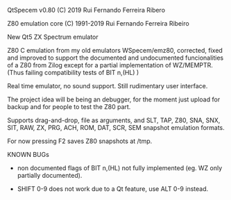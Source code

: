 
QtSpecem v0.80
(C) 2019 Rui Fernando Ferreira Ribero

Z80 emulation core (C) 1991-2019 Rui Fernando Ferreira Ribeiro

New Qt5 ZX Spectrum emulator

Z80 C emulation from my old emulators WSpecem/emz80, corrected, fixed and improved to support the documented and undocumented funcionalities of a Z80 from Zilog except for a partial implementation of WZ/MEMPTR. (Thus failing compatibility tests of BIT n,(HL) )

Real time emulator, no sound support. Still rudimentary user interface.

The project idea will be being an debugger, for the moment just upload for backup and for people to test the Z80 part.

Supports drag-and-drop, file as arguments, and SLT, TAP, Z80, SNA, SNX, SIT, RAW, ZX, PRG, ACH, ROM, DAT, SCR, SEM snapshot emulation formats.

For now pressing F2 saves Z80 snapshots at /tmp.

KNOWN BUGs

- non documented flags of BIT n,(HL) not fully implemented (eg. WZ only partially documented).

- SHIFT 0-9 does not work due to a Qt feature, use ALT 0-9 instead.

